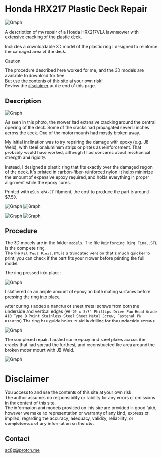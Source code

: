 # Honda HRX217 Plastic Deck Repair
![Graph](img/trimetric.png)

A description of my repair of a Honda HRX217VLA lawnmower with extensive cracking of the plastic deck.

Includes a downloadable 3D model of the plastic ring I designed to reinforce the damaged area of the deck.

> [!Caution]
> The procedure described here worked for me, and the 3D models are available to download for free.\
> But use the contents of this site at your own risk!\
> Review the [disclaimer](#disclaimer) at the end of this page.




## Description


![Graph](img/pre_repair.png)


As seen in this photo, the mower had extensive cracking around the central opening of the deck. 
Some of the cracks had propagated several inches across the deck. 
One of the motor mounts had mostly broken away.

My initial inclination was to try repairing the damage with epoxy (e.g. JB Weld), with steel or aluminum strips or plates as reinforcement.
That probably would have worked, although I had concerns about mechanical strength and rigidity.

Instead, I designed a plastic ring that fits exactly over the damaged region of the deck. It's printed in carbon-fiber-reinforced nylon. 
It helps minimize the amount of expensive epoxy required, and holds everything in proper alignment while the epoxy cures.

Printed with `eSun ePA-CF` filament, the cost to produce the part is around $7.50.



![Graph](img/top_cad.png)
![Graph](img/bot_cad.png)

![Graph](img/top.png)
![Graph](img/bot.png)


## Procedure

The 3D models are in the folder `models`. The file `Reinforcing Ring Final.STL` is the complete ring.  
The file `Fit Test Final.STL` is a truncated version that's much quicker to print; you can check if the part fits your mower before printing the full model.

The ring pressed into place:

![Graph](img/installed.png)


I slathered on an ample amount of epoxy on both mating surfaces before pressing the ring into place.

After curing, I added a handful of sheet metal screws from both the underside and vertical edges (`#6-20 x 3/8" Phillips Drive Pan Head Grade 410 Type B Point Stainless Steel Sheet Metal Screw, Fastenal PN 0148220`)
The ring has guide holes to aid in drilling for the underside screws.

![Graph](img/screws.png)

The completed repair. I added some epoxy and steel plates across the cracks that had spread the furthest, and reconstructed the area around the broken motor mount with JB Weld.

![Graph](img/complete.png)

# Disclaimer
You access to and use the contents of this site at your own risk.\
The author assumes no responsibility or liability for any errors or omissions in the content of this site.\
The information and models provided on this site are provided in good faith, however we make no representation  or warranty of any kind,
express or implied, regarding the accuracy, adequacy,  validity, reliability, or completeness of any information on the site.


## Contact
ac8p@proton.me



